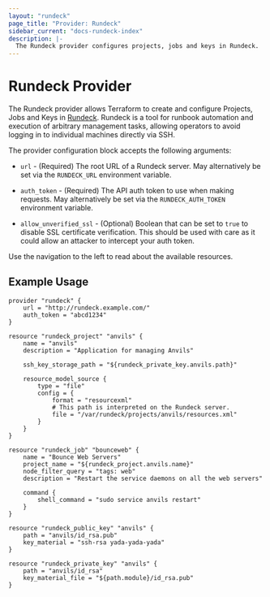 ```yaml
---
layout: "rundeck"
page_title: "Provider: Rundeck"
sidebar_current: "docs-rundeck-index"
description: |-
  The Rundeck provider configures projects, jobs and keys in Rundeck.
---
```


# Rundeck Provider

The Rundeck provider allows Terraform to create and configure Projects,
Jobs and Keys in [Rundeck](http://rundeck.org/). Rundeck is a tool
for runbook automation and execution of arbitrary management tasks,
allowing operators to avoid logging in to individual machines directly
via SSH.

The provider configuration block accepts the following arguments:

* ``url`` - (Required) The root URL of a Rundeck server. May alternatively be set via the
  ``RUNDECK_URL`` environment variable.

* ``auth_token`` - (Required) The API auth token to use when making requests. May alternatively
  be set via the ``RUNDECK_AUTH_TOKEN`` environment variable.

* ``allow_unverified_ssl`` - (Optional) Boolean that can be set to ``true`` to disable SSL
  certificate verification. This should be used with care as it could allow an attacker to
  intercept your auth token.

Use the navigation to the left to read about the available resources.

## Example Usage

```
provider "rundeck" {
    url = "http://rundeck.example.com/"
    auth_token = "abcd1234"
}

resource "rundeck_project" "anvils" {
    name = "anvils"
    description = "Application for managing Anvils"

    ssh_key_storage_path = "${rundeck_private_key.anvils.path}"

    resource_model_source {
        type = "file"
        config = {
            format = "resourcexml"
            # This path is interpreted on the Rundeck server.
            file = "/var/rundeck/projects/anvils/resources.xml"
        }
    }
}

resource "rundeck_job" "bounceweb" {
    name = "Bounce Web Servers"
    project_name = "${rundeck_project.anvils.name}"
    node_filter_query = "tags: web"
    description = "Restart the service daemons on all the web servers"

    command {
        shell_command = "sudo service anvils restart"
    }
}

resource "rundeck_public_key" "anvils" {
    path = "anvils/id_rsa.pub"
    key_material = "ssh-rsa yada-yada-yada"
}

resource "rundeck_private_key" "anvils" {
    path = "anvils/id_rsa"
    key_material_file = "${path.module}/id_rsa.pub"
}
```
